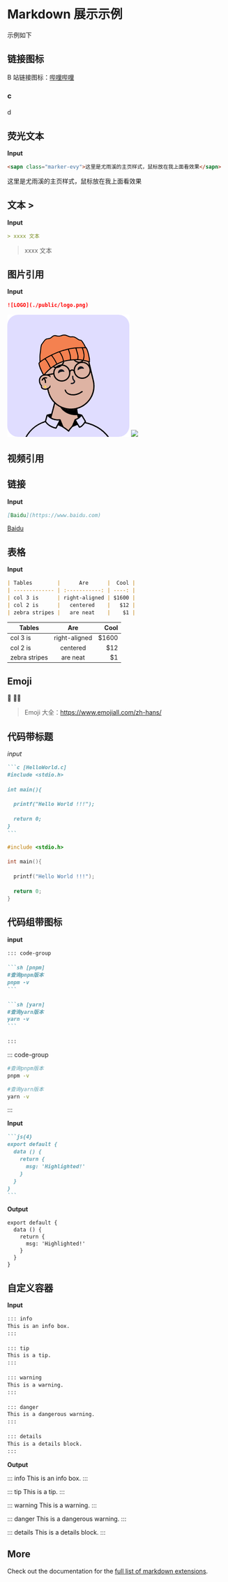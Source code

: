 # Markdown 展示示例

示例如下

## 链接图标

B 站链接图标：[哔哩哔哩](https://www.bilibili.com/)

### c

####

d

## 荧光文本

**Input**

```md
<sapn class="marker-evy">这里是尤雨溪的主页样式，鼠标放在我上面看效果</sapn>
```

<sapn class="marker-evy">这里是尤雨溪的主页样式，鼠标放在我上面看效果</sapn>

## 文本 >

**Input**

```md
> xxxx 文本
```

> xxxx 文本

## 图片引用

**Input**

```md
![LOGO](./public/logo.png)
```

![](./public/logo.png)
![](https://images.pexels.com/photos/106118/pexels-photo-106118.jpeg)

## 视频引用

<!-- <xgplayer url="./public/iBXUuTy6.mp4" poster="./public/logo.png" /> -->

## 链接

**Input**

```md
[Baidu](https://www.baidu.com)
```

[Baidu](https://www.baidu.com)

## 表格

**Input**

```md
| Tables        |      Are      |  Cool |
| ------------- | :-----------: | ----: |
| col 3 is      | right-aligned | $1600 |
| col 2 is      |   centered    |   $12 |
| zebra stripes |   are neat    |    $1 |
```

| Tables        |      Are      |  Cool |
| ------------- | :-----------: | ----: |
| col 3 is      | right-aligned | $1600 |
| col 2 is      |   centered    |   $12 |
| zebra stripes |   are neat    |    $1 |

## Emoji

:tada: :100:🌅

> Emoji 大全：https://www.emojiall.com/zh-hans/

## 代码带标题

_input_

````md
```c [HelloWorld.c]
#include <stdio.h>

int main(){

  printf("Hello World !!!");

  return 0;
}
```
````

```c [HelloWorld.c]
#include <stdio.h>

int main(){

  printf("Hello World !!!");

  return 0;
}

```

## 代码组带图标

**input**

````md
::: code-group

```sh [pnpm]
#查询pnpm版本
pnpm -v
```

```sh [yarn]
#查询yarn版本
yarn -v
```

:::
````

::: code-group

```sh [pnpm]
#查询pnpm版本
pnpm -v
```

```sh [yarn]
#查询yarn版本
yarn -v
```

:::

**Input**

````md
```js{4}
export default {
  data () {
    return {
      msg: 'Highlighted!'
    }
  }
}
```
````

**Output**

```js{4}
export default {
  data () {
    return {
      msg: 'Highlighted!'
    }
  }
}
```

## 自定义容器

**Input**

```md
::: info
This is an info box.
:::

::: tip
This is a tip.
:::

::: warning
This is a warning.
:::

::: danger
This is a dangerous warning.
:::

::: details
This is a details block.
:::
```

**Output**

::: info
This is an info box.
:::

::: tip
This is a tip.
:::

::: warning
This is a warning.
:::

::: danger
This is a dangerous warning.
:::

::: details
This is a details block.
:::

## More

Check out the documentation for the [full list of markdown extensions](https://vitepress.dev/guide/markdown).
